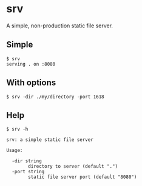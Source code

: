 # srv
A simple, non-production static file server.

## Simple
```
$ srv
serving . on :8080
```

## With options
```
$ srv -dir ./my/directory -port 1618
```

## Help
```
$ srv -h

srv: a simple static file server

Usage:

  -dir string
        directory to server (default ".")
  -port string
        static file server port (default "8080")
```
